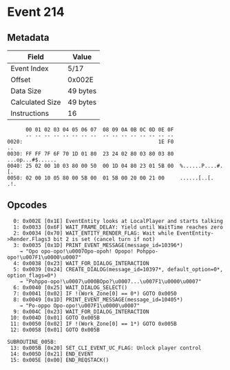 # Event 214

## Metadata

| Field           | Value    |
|-----------------|----------|
| Event Index     | 5/17     |
| Offset          | 0x002E   |
| Data Size       | 49 bytes |
| Calculated Size | 49 bytes |
| Instructions    | 16       |

```
      00 01 02 03 04 05 06 07  08 09 0A 0B 0C 0D 0E 0F
      -- -- -- -- -- -- -- --  -- -- -- -- -- -- -- --
0020:                                            1E F0                ..
0030: FF FF 7F 6F 70 1D 01 80  23 24 02 80 03 80 03 80  ...op...#$......
0040: 25 02 00 10 03 80 00 50  00 1D 04 80 23 01 5B 00  %......P....#.[.
0050: 02 00 10 05 80 00 5B 00  01 5B 00 20 00 21 00     ......[..[. .!. 
```

## Opcodes

```
  0: 0x002E [0x1E] EventEntity looks at LocalPlayer and starts talking
  1: 0x0033 [0x6F] WAIT_FRAME_DELAY: Yield until WaitTime reaches zero
  2: 0x0034 [0x70] WAIT_ENTITY_RENDER_FLAG: Wait while EventEntity->Render.Flags3 bit 2 is set (cancel turn if not)
  3: 0x0035 [0x1D] PRINT_EVENT_MESSAGE(message_id=10396*)
    → "Opo opo-opo!\u0007Opo-opoh! Opopo! Pohppo-opo!\u007F1\u0000\u0007"
  4: 0x0038 [0x23] WAIT_FOR_DIALOG_INTERACTION
  5: 0x0039 [0x24] CREATE_DIALOG(message_id=10397*, default_option=0*, option_flags=0*)
    → "Pohppo-opo!\u0007\u000BOpo?\u0007...\u007F1\u0000\u0007"
  6: 0x0040 [0x25] WAIT_DIALOG_SELECT()
  7: 0x0041 [0x02] IF !(Work_Zone[0] == 0*) GOTO 0x0050
  8: 0x0049 [0x1D] PRINT_EVENT_MESSAGE(message_id=10405*)
    → "Po-oppo Opo-opo!\u007F1\u0000\u0007"
  9: 0x004C [0x23] WAIT_FOR_DIALOG_INTERACTION
 10: 0x004D [0x01] GOTO 0x005B
 11: 0x0050 [0x02] IF !(Work_Zone[0] == 1*) GOTO 0x005B
 12: 0x0058 [0x01] GOTO 0x005B

SUBROUTINE_005B:
 13: 0x005B [0x20] SET_CLI_EVENT_UC_FLAG: Unlock player control
 14: 0x005D [0x21] END_EVENT
 15: 0x005E [0x00] END_REQSTACK()
```
